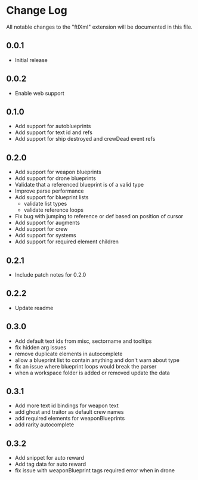 # Change Log

All notable changes to the "ftlXml" extension will be documented in this file.

## 0.0.1

- Initial release

## 0.0.2

- Enable web support

## 0.1.0

- Add support for autoblueprints
- Add support for text id and refs
- Add support for ship destroyed and crewDead event refs

## 0.2.0

- Add support for weapon blueprints
- Add support for drone blueprints
- Validate that a referenced blueprint is of a valid type
- Improve parse performance
- Add support for blueprint lists
  - validate list types
  - validate reference loops
- Fix bug with jumping to reference or def based on position of cursor
- Add support for augments
- Add support for crew
- Add support for systems
- Add support for required element children

## 0.2.1 
- Include patch notes for 0.2.0

## 0.2.2
- Update readme

## 0.3.0
- Add default text ids from misc, sectorname and tooltips
- fix hidden arg issues
- remove duplicate elements in autocomplete
- allow a blueprint list to contain anything and don't warn about type
- fix an issue where blueprint loops would break the parser
- when a workspace folder is added or removed update the data

## 0.3.1
- Add more text id bindings for weapon text
- add ghost and traitor as default crew names
- add required elements for weaponBlueprints
- add rarity autocomplete

## 0.3.2
- Add snippet for auto reward
- Add tag data for auto reward
- fix issue with weaponBlueprint tags required error when in drone
